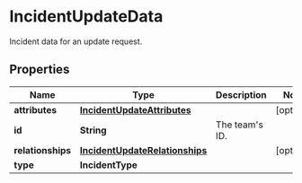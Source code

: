 

# IncidentUpdateData

Incident data for an update request.
## Properties

Name | Type | Description | Notes
------------ | ------------- | ------------- | -------------
**attributes** | [**IncidentUpdateAttributes**](IncidentUpdateAttributes.md) |  |  [optional]
**id** | **String** | The team&#39;s ID. | 
**relationships** | [**IncidentUpdateRelationships**](IncidentUpdateRelationships.md) |  |  [optional]
**type** | **IncidentType** |  | 



